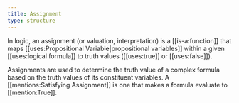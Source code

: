 ```yaml
---
title: Assignment
type: structure
---
```


In logic, an assignment (or valuation, interpretation) is a [[is-a:function]] that maps [[uses:Propositional Variable|propositional variables]] within a given [[uses:logical formula]] to truth values ([[uses:true]] or [[uses:false]]).

Assignments are used to determine the truth value of a complex formula based on the truth values of its constituent variables. A [[mentions:Satisfying Assignment]] is one that makes a formula evaluate to [[mention:True]].
